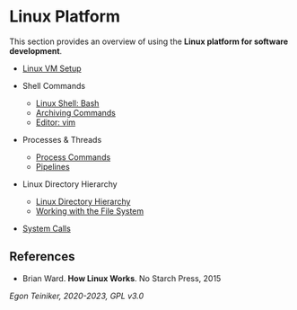 # Linux Platform

This section provides an overview of using the **Linux platform for software development**.

* [Linux VM Setup](setup)

* Shell Commands
    * [Linux Shell: Bash](shell/BashTutorial.md)
    * [Archiving Commands](shell/Archiving.md)
    * [Editor: vim](editors/vim.md)

* Processes & Threads
    * [Process Commands](processes/ProcessCommands.md)
    * [Pipelines](processes/pipeline/README.md)

* Linux Directory Hierarchy
    * [Linux Directory Hierarchy](filesystem/DirectoryHierarchy.md)
    * [Working with the File System](filesystem/FileSystemCommands.md)
   
* [System Calls](system-calls)



## References

* Brian Ward. **How Linux Works**. No Starch Press, 2015
    

*Egon Teiniker, 2020-2023, GPL v3.0*    
